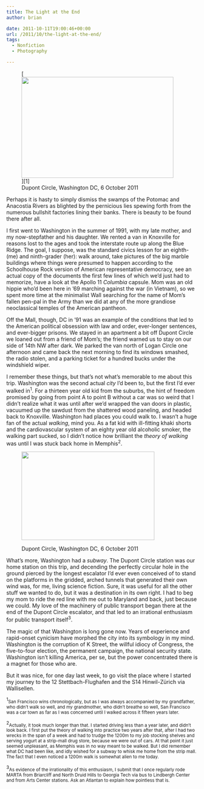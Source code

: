 ```yaml
---
title: The Light at the End
author: brian

date: 2011-10-11T19:00:46+00:00
url: /2011/10/the-light-at-the-end/
tags:
  - Nonfiction
  - Photography

---
```

<figure style="width: 400px" class="wp-caption alignleft">[<img src="http://farm7.static.flickr.com/6060/6227298848_5d17eeaec0.jpg" alt="" width="400" height="266" />][1]<figcaption class="wp-caption-text">Dupont Circle, Washington DC, 6 October 2011</figcaption></figure> 

Perhaps it is hasty to simply dismiss the swamps of the Potomac and Anacostia Rivers as blighted by the pernicious lies spewing forth from the numerous bullshit factories lining their banks. There is beauty to be found there after all.<!--more-->

I first went to Washington in the summer of 1991, with my late mother, and my now-stepfather and his daughter. We rented a van in Knoxville for reasons lost to the ages and took the interstate route up along the Blue Ridge. The goal, I suppose, was the standard civics lesson for an eighth- (me) and ninth-grader (her): walk around, take pictures of the big marble buildings where things were presumed to happen according to the Schoolhouse Rock version of American representative democracy, see an actual copy of the documents the first few lines of which we&#8217;d just had to memorize, have a look at the Apollo 11 _Columbia_ capsule. Mom was an old hippie who&#8217;d been here in &#8217;69 marching against the war (in Vietnam), so we spent more time at the minimalist Wall searching for the name of Mom&#8217;s fallen pen-pal in the Army than we did at any of the more grandiose neoclassical temples of the American pantheon.

Off the Mall, though, DC in &#8217;91 was an example of the conditions that led to the American political obsession with law and order, ever-longer sentences, and ever-bigger prisons. We stayed in an apartment a bit off Dupont Circle we loaned out from a friend of Mom&#8217;s; the friend warned us to stay on our side of 14th NW after dark. We parked the van north of Logan Circle one afternoon and came back the next morning to find its windows smashed, the radio stolen, and a parking ticket for a hundred bucks under the windshield wiper.

I remember these things, but that&#8217;s not what&#8217;s memorable to me about this trip. Washington was the second actual _city_ I&#8217;d been to, but the first I&#8217;d ever walked in<sup>1</sup>. For a thirteen year old kid from the suburbs, the hint of freedom promised by going from point A to point B without a car was so weird that I didn&#8217;t realize what it was until after we&#8217;d wrapped the van doors in plastic, vacuumed up the sawdust from the shattered wood paneling, and headed back to Knoxville. Washington had places you could walk to. I wasn&#8217;t a huge fan of the actual _walking_, mind you. As a fat kid with ill-fitting khaki shorts and the cardiovascular system of an eighty year old alcoholic smoker, the walking part sucked, so I didn&#8217;t notice how brilliant the _theory of walking_ was until I was stuck back home in Memphis<sup>2</sup>.<figure style="width: 350px" class="wp-caption alignright">

[<img class=" " src="http://farm7.static.flickr.com/6110/6226775597_4b6cb6efac.jpg" alt="" width="350" height="233" />][2]<figcaption class="wp-caption-text">Dupont Circle, Washington DC, 6 October 2011</figcaption></figure> 

What&#8217;s more, Washington had a _subway_. The Dupont Circle station was our home station on this trip, and decending the perfectly circular hole in the ground pierced by the longest escalator I&#8217;d ever even conceived of to stand on the platforms in the gridded, arched tunnels that generated their own wind was, for me, living science fiction. Sure, it was useful for all the other stuff we wanted to do, but it was a destination in its own right. I had to beg my mom to ride the red line with me out to Maryland and back, just because we could. My love of the machinery of public transport began there at the end of the Dupont Circle escalator, and that led to an irrational enthusiasm for public transport itself<sup>3</sup>.

The magic of that Washington is long gone now. Years of experience and rapid-onset cynicism have morphed the city into its symbology in my mind. Washington is the corruption of K Street, the willful idiocy of Congress, the five-to-four election, the permanent campaign, the national security state. Washington isn&#8217;t killing America, per se, but the power concentrated there is a magnet for those who are.

But it was nice, for one day last week, to go visit the place where I started my journey to the 12 Stettbach-Flughafen and the S14 Hinwil-Zürich via Wallisellen.

<sup>1</sup><small>San Francisco wins chronologically, but as I was always accompanied by my grandfather, who didn&#8217;t walk so well, and my grandmother, who didn&#8217;t breathe so well, San Francisco was a car town as far as I was concerned until I walked across it fifteen years later.</small>

<sup>2</sup><small>Actually, it took much longer than that. I started driving less than a year later, and didn&#8217;t look back. I first put the theory of walking into practice two years after that, after I had two wrecks in the span of a week and had to trudge the 1200m to my job stocking shelves and serving yogurt at a strip-mall drug store, because we were out of cars. At that point it just seemed unpleasant, as Memphis was in no way meant to be walked. But I did remember what DC had been like, and idly wished for a subway to whisk me home from the strip mall. The fact that I even noticed a 1200m walk is somewhat alien to me today.</small>

<sup>3</sup><small>As evidence of the irrationality of this enthusiasm, I submit that I once regularly rode MARTA from Briarcliff and North Druid Hills to Georgia Tech via bus to Lindbergh Center and from Arts Center stations. Ask an Atlantan to explain how pointless that is.</small>

 [1]: http://www.flickr.com/photos/bht/6227298848/ "Dupont Circle (I) by bht, on Flickr"
 [2]: http://www.flickr.com/photos/bht/6226775597/ "Dupont Circle (II) by bht, on Flickr"